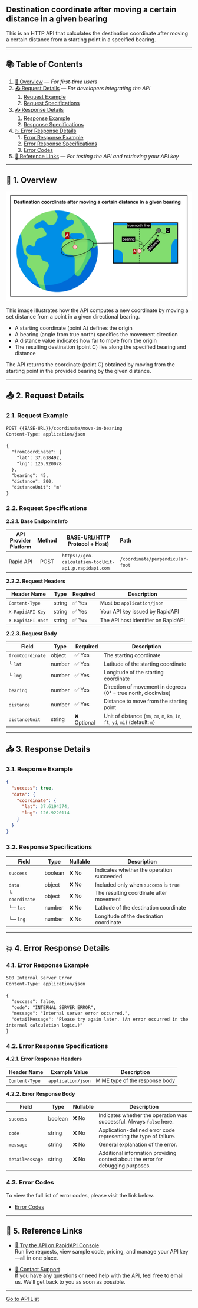 ## Destination coordinate after moving a certain distance in a given bearing

This is an HTTP API that calculates the destination coordinate after moving a certain distance from a starting point in a specified bearing.

---

## 📚 Table of Contents

1. [🧭 Overview](#-1-overview) — *For first-time users*
2. [📤 Request Details](#-2-request-details) — *For developers integrating the API*
    1. [Request Example](#21-request-example)
    2. [Request Specifications](#22-request-specifications)
3. [📥 Response Details](#-3-response-details)
    1. [Response Example](#31-response-example)
    2. [Response Specifications](#32-response-specifications)
4. [💥 Error Response Details](#-4-error-response-details)
    1. [Error Response Example](#41-error-response-example)
    2. [Error Response Specifications](#42-error-response-specifications)
    3. [Error Codes](#43-error-codes)
5. [🔗 Reference Links](#-5-reference-links) — *For testing the API and retrieving your API key*

---

## 🧭 1. Overview

![destination-coordinate-after-moving-a-certain-distance-in-a-given-bearing](./img/destination-coordinate-after-moving-a-certain-distance-in-a-given-bearing.png)

This image illustrates how the API computes a new coordinate by moving a set distance from a point in a given directional bearing.

- A starting coordinate (point A) defines the origin
- A bearing (angle from true north) specifies the movement direction
- A distance value indicates how far to move from the origin
- The resulting destination (point C) lies along the specified bearing and distance

The API returns the coordinate (point C) obtained by moving from the starting point in the provided bearing by the given distance.

---

## 📤 2. Request Details

### 2.1. Request Example

```http request
POST {{BASE-URL}}/coordinate/move-in-bearing
Content-Type: application/json

{
  "fromCoordinate": {
    "lat": 37.618492,
    "lng": 126.920078
  },
  "bearing": 45,
  "distance": 200,
  "distanceUnit": "m"
}
```

### 2.2. Request Specifications

**2.2.1. Base Endpoint Info**

| API Provider Platform | Method | BASE-URL(HTTP Protocol + Host)                       | Path                             |
|:---------------------:|:------:|------------------------------------------------------|:---------------------------------|
|       Rapid API       |  POST  | `https://geo-calculation-toolkit-api.p.rapidapi.com` | `/coordinate/perpendicular-foot` |

**2.2.2. Request Headers**

| Header Name       | Type   | Required | Description                         |
|-------------------|--------|----------|-------------------------------------|
| `Content-Type`    | string | ✅ Yes    | Must be `application/json`          |
| `X-RapidAPI-Key`  | string | ✅ Yes    | Your API key issued by RapidAPI     |
| `X-RapidAPI-Host` | string | ✅ Yes    | The API host identifier on RapidAPI |

**2.2.3. Request Body**

| Field            | Type   | Required   | Description                                                                     |
|------------------|--------|------------|---------------------------------------------------------------------------------|
| `fromCoordinate` | object | ✅ Yes      | The starting coordinate                                                         |
| └ `lat`          | number | ✅ Yes      | Latitude of the starting coordinate                                             |
| └ `lng`          | number | ✅ Yes      | Longitude of the starting coordinate                                            |
| `bearing`        | number | ✅ Yes      | Direction of movement in degrees (0° = true north, clockwise)                   |
| `distance`       | number | ✅ Yes      | Distance to move from the starting point                                        |
| `distanceUnit`   | string | ❌ Optional | Unit of distance (`mm`, `cm`, `m`, `km`, `in`, `ft`, `yd`, `mi`) (default: `m`) |

---

## 📥 3. Response Details

### 3.1. Response Example

```json
{
  "success": true,
  "data": {
    "coordinate": {
      "lat": 37.6194374,
      "lng": 126.9220114
    }
  }
}
```

### 3.2. Response Specifications

| Field          | Type    | Nullable | Description                               |
|----------------|---------|----------|-------------------------------------------|
| `success`      | boolean | ❌ No     | Indicates whether the operation succeeded |
| `data`         | object  | ❌ No     | Included only when `success` is `true`    |
| └ `coordinate` | object  | ❌ No     | The resulting coordinate after movement   |
| └─ `lat`       | number  | ❌ No     | Latitude of the destination coordinate    |
| └─ `lng`       | number  | ❌ No     | Longitude of the destination coordinate   |

---

## 💥 4. Error Response Details

### 4.1. Error Response Example

```http request
500 Internal Server Error
Content-Type: application/json

{
  "success": false,
  "code": "INTERNAL_SERVER_ERROR",
  "message": "Internal server error occurred.",
  "detailMessage": "Please try again later. (An error occurred in the internal calculation logic.)"
}
```

### 4.2. Error Response Specifications

**4.2.1. Error Response Headers**

| Header Name    | Example Value      | Description                    |
|----------------|--------------------|--------------------------------|
| `Content-Type` | `application/json` | MIME type of the response body |

**4.2.2. Error Response Body**

| Field           | Type    | Nullable | Description                                                                      |
|-----------------|---------|----------|----------------------------------------------------------------------------------|
| `success`       | boolean | ❌ No     | Indicates whether the operation was successful. Always `false` here.             |
| `code`          | string  | ❌ No     | Application-defined error code representing the type of failure.                 |
| `message`       | string  | ❌ No     | General explanation of the error.                                                |
| `detailMessage` | string  | ❌ No     | Additional information providing context about the error for debugging purposes. |

### 4.3. Error Codes

To view the full list of error codes, please visit the link below.

- [Error Codes](./common/error-codes.md)

---

## 🔗 5. Reference Links

- [🚀 Try the API on RapidAPI Console](https://rapidapi.com/your-api/test)  
  Run live requests, view sample code, pricing, and manage your API key—all in one place.


- [💬 Contact Support](mailto:support@yourapi.com)  
  If you have any questions or need help with the API, feel free to email us. We’ll get back to you as soon as possible.

---

[Go to API List](../README)